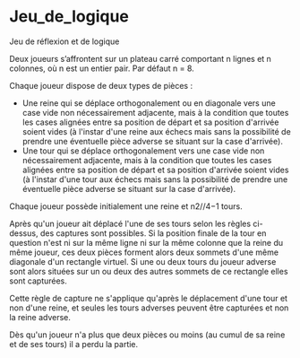 # Jeu_de_logique
Jeu de réflexion et de logique

Deux joueurs s’affrontent sur un plateau carré comportant n lignes et n colonnes, où n est un entier pair. Par défaut n = 8.

Chaque joueur dispose de deux types de pièces :

- Une reine qui se déplace orthogonalement ou en diagonale vers une case vide non nécessairement adjacente, mais à la condition que toutes les cases alignées entre sa position de départ et sa position d'arrivée soient vides (à l'instar d'une reine aux échecs mais sans la possibilité de prendre une éventuelle pièce adverse se situant sur la case d'arrivée).
- Une tour qui se déplace orthogonalement vers une case vide non nécessairement adjacente, mais à la condition que toutes les cases alignées entre sa position de départ et sa position d'arrivée soient vides (à l'instar d'une tour aux échecs mais sans la possibilité de prendre une éventuelle pièce adverse se situant sur la case d'arrivée).

Chaque joueur possède initialement une reine et n2//4−1 tours.


Après qu'un joueur ait déplacé l'une de ses tours selon les règles ci-dessus, des captures sont possibles. Si la position finale de la tour en question n'est ni sur la même ligne ni sur la même colonne que la reine du même joueur, ces deux pièces forment alors deux sommets d'une même diagonale d'un rectangle virtuel. Si une ou deux tours du joueur adverse sont alors situées sur un ou deux des autres sommets de ce rectangle elles sont capturées.

Cette règle de capture ne s'applique qu'après le déplacement d'une tour et non d'une reine, et seules les tours adverses peuvent être capturées et non la reine adverse.

Dès qu'un joueur n'a plus que deux pièces ou moins (au cumul de sa reine et de ses tours) il a perdu la partie.
